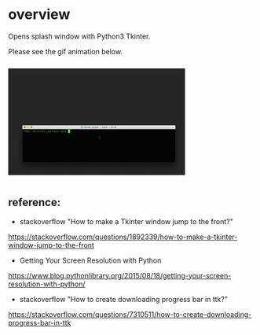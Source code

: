 # overview

Opens splash window with Python3 Tkinter.

Please see the gif animation below.

![snapshot](https://github.com/mizoe/tkinter_splash/blob/master/splash.gif)



## reference:
- stackoverflow "How to make a Tkinter window jump to the front?"

https://stackoverflow.com/questions/1892339/how-to-make-a-tkinter-window-jump-to-the-front

- Getting Your Screen Resolution with Python

https://www.blog.pythonlibrary.org/2015/08/18/getting-your-screen-resolution-with-python/

- stackoverflow "How to create downloading progress bar in ttk?"

https://stackoverflow.com/questions/7310511/how-to-create-downloading-progress-bar-in-ttk